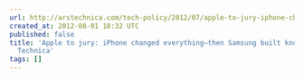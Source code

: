 ```yaml
---
url: http://arstechnica.com/tech-policy/2012/07/apple-to-jury-iphone-changed-everythingthen-samsung-built-knockoffs/
created_at: 2012-08-01 18:32 UTC
published: false
title: 'Apple to jury: iPhone changed everything—then Samsung built knockoffs | Ars
  Technica'
tags: []
---
```



